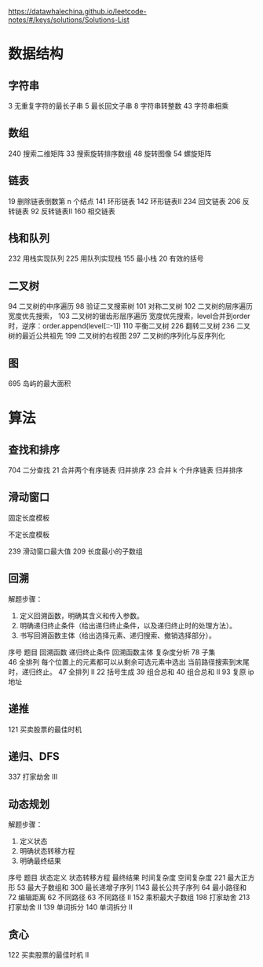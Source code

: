 https://datawhalechina.github.io/leetcode-notes/#/keys/solutions/Solutions-List


# 数据结构

## 字符串
3       无重复字符的最长子串
5       最长回文子串
8       字符串转整数
43      字符串相乘

## 数组
240     搜索二维矩阵
33      搜索旋转排序数组
48      旋转图像
54      螺旋矩阵

## 链表
19      删除链表倒数第 n 个结点
141     环形链表
142     环形链表II
234     回文链表
206     反转链表
92      反转链表II
160     相交链表


## 栈和队列
232     用栈实现队列
225     用队列实现栈
155     最小栈
20      有效的括号

## 二叉树
94      二叉树的中序遍历
98      验证二叉搜索树
101     对称二叉树
102     二叉树的层序遍历            宽度优先搜索，
103     二叉树的锯齿形层序遍历      宽度优先搜索，level合并到order时，逆序：order.append(level[::-1])
110     平衡二叉树
226     翻转二叉树
236     二叉树的最近公共祖先
199     二叉树的右视图
297     二叉树的序列化与反序列化


## 图
695     岛屿的最大面积

# 算法
## 查找和排序
704     二分查找
21      合并两个有序链表        归并排序
23      合并 k 个升序链表       归并排序


## 滑动窗口
固定长度模板

不定长度模板


239     滑动窗口最大值
209     长度最小的子数组        

## 回溯
解题步骤：
1. 定义回溯函数，明确其含义和传入参数。
2. 明确递归终止条件（给出递归终止条件，以及递归终止时的处理方法）。
3. 书写回溯函数主体（给出选择元素、递归搜索、撤销选择部分）。

序号    题目      回溯函数        递归终止条件    回溯函数主体        复杂度分析
78      子集            
46      全排列          每个位置上的元素都可以从剩余可选元素中选出      当前路径搜索到末尾时，递归终止。
47	    全排列 II
22      括号生成
39      组合总和
40      组合总和 II
93      复原 ip 地址

## 递推
121     买卖股票的最佳时机


## 递归、DFS
337     打家劫舍 III


## 动态规划
解题步骤：
1. 定义状态
2. 明确状态转移方程
3. 明确最终结果

序号    题目            状态定义        状态转移方程        最终结果        时间复杂度      空间复杂度
221     最大正方形
53      最大子数组和
300     最长递增子序列
1143    最长公共子序列
64      最小路径和
72      编辑距离
62      不同路径
63      不同路径 II
152     乘积最大子数组
198     打家劫舍
213     打家劫舍 II
139     单词拆分
140     单词拆分 II


## 贪心
122     买卖股票的最佳时机 II